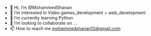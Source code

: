 - 👋 Hi, I’m @MohammedShanan
- 👀 I’m interested in Video games_development + web_development
- 🌱 I’m currently learning Python
- 💞️ I’m looking to collaborate on ...
- 📫 How to reach me mohammedshanan12@gmail.com

<!---
MohammedShanan/MohammedShanan is a ✨ special ✨ repository because its `README.md` (this file) appears on your GitHub profile.
You can click the Preview link to take a look at your changes.
--->
